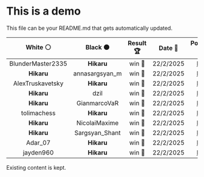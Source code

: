 # This is a demo

This file can be your README.md that gets automatically updated.

<!--START_SECTION:chessStats-->
<!-- Automatically generated with https://github.com/Balastrong/chess-stats-action -->

| White ⚪ | Black ⚫ | Result 🏆 | Date 📅 | Position 🗺️ |
|:---:|:---:|:---:|:---:|:---:|
| BlunderMaster2335 | **Hikaru** | win 🥇 | 22/2/2025 | <a href="http://www.ee.unb.ca/cgi-bin/tervo/fen.pl?select=8/r6p/6p1/4pp2/1n6/1k5P/p2KNPP1/R7 w - - 2 49">Link</a> |
| **Hikaru** | annasargsyan_m | win 🥇 | 22/2/2025 | <a href="http://www.ee.unb.ca/cgi-bin/tervo/fen.pl?select=8/8/2r5/K7/8/1P2R3/P1rk4/4R3 b - - 0 69">Link</a> |
| AlexTruskavetsky | **Hikaru** | win 🥇 | 22/2/2025 | <a href="http://www.ee.unb.ca/cgi-bin/tervo/fen.pl?select=8/8/8/8/5n2/7p/4k1qK/8 w - - 2 77">Link</a> |
| **Hikaru** | dzil | win 🥇 | 22/2/2025 | <a href="http://www.ee.unb.ca/cgi-bin/tervo/fen.pl?select=r1b2R2/p1N1n3/1p1pk3/8/2PbP3/8/PPP3PP/R6K b - - 0 20">Link</a> |
| **Hikaru** | GianmarcoVaR | win 🥇 | 22/2/2025 | <a href="http://www.ee.unb.ca/cgi-bin/tervo/fen.pl?select=8/pp1k1p2/7r/3p2KP/3P1R2/8/PP3P2/8 b - - 7 38">Link</a> |
| tolimachess | **Hikaru** | win 🥇 | 22/2/2025 | <a href="http://www.ee.unb.ca/cgi-bin/tervo/fen.pl?select=2kr3r/pp3ppp/4p3/4Pn2/4NP2/bPP5/P5PP/1K1R3R w - - 1 19">Link</a> |
| **Hikaru** | NicolaiMaxime | win 🥇 | 22/2/2025 | <a href="http://www.ee.unb.ca/cgi-bin/tervo/fen.pl?select=2k5/1Q1R1p2/5p1p/4pP2/4P1P1/pP5P/Kb6/2q5 b - - 7 41">Link</a> |
| **Hikaru** | Sargsyan_Shant | win 🥇 | 22/2/2025 | <a href="http://www.ee.unb.ca/cgi-bin/tervo/fen.pl?select=1r6/2p5/8/4p1B1/2P1b1P1/4kp1K/P2R4/8 b - - 4 50">Link</a> |
| Adar_07 | **Hikaru** | win 🥇 | 22/2/2025 | <a href="http://www.ee.unb.ca/cgi-bin/tervo/fen.pl?select=8/p4pk1/1p3rp1/2pQ4/4P3/3PNR2/P3K2q/8 w - - 13 40">Link</a> |
| jayden960 | **Hikaru** | win 🥇 | 22/2/2025 | <a href="http://www.ee.unb.ca/cgi-bin/tervo/fen.pl?select=8/8/6k1/7r/6K1/8/8/8 w - - 0 68">Link</a> |

<!--END_SECTION:chessStats-->

Existing content is kept.
